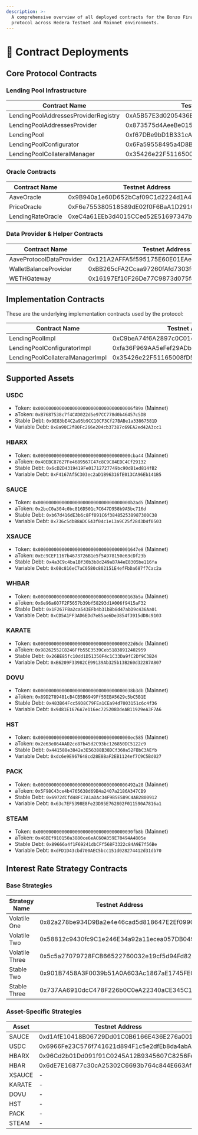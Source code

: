 ```yaml
---
description: >-
  A comprehensive overview of all deployed contracts for the Bonzo Finance
  protocol across Hedera Testnet and Mainnet environments.
---
```


# 📜 Contract Deployments

## Core Protocol Contracts

### Lending Pool Infrastructure

<table><thead><tr><th width="265">Contract Name</th><th width="269">Testnet Address</th><th>Mainnet Address</th></tr></thead><tbody><tr><td>LendingPoolAddressesProviderRegistry</td><td>0xA5B57E3d0205436Eb3bb7d0F49bf1C9E399110F8</td><td>0xE20273F10D1b85BaF56F6063cd5271C885427EC5</td></tr><tr><td>LendingPoolAddressesProvider</td><td>0x873575d4AeeBe015AcF3BB17AAa9DD248cc76D68</td><td>0x76b846DAB3646527bfb75952E1f33AfAA72B56D1</td></tr><tr><td>LendingPool</td><td>0xf67DBe9bD1B331cA379c44b5562EAa1CE831EbC2</td><td>0x236897c518996163E7b313aD21D1C9fCC7BA1afc</td></tr><tr><td>LendingPoolConfigurator</td><td>0x6Fa59558495a4D8B1701ab7924fc5a249d63cfF0</td><td>0xf41332220e51Ca8dB22De683fB0157e644e7A963</td></tr><tr><td>LendingPoolCollateralManager</td><td>0x35426e22F51165008fD594265b789C258f68D457</td><td>0x7687E1AaAD6cE335fb7d64ede7Dd7273De883698</td></tr></tbody></table>

### Oracle Contracts

| Contract Name     | Testnet Address                            | Mainnet Address                            |
| ----------------- | ------------------------------------------ | ------------------------------------------ |
| AaveOracle        | 0x9B940a1e60D652bCaf09C1d2224d1A4a544FDFb0 | 0xc0Bb4030b55093981700559a0B751DCf7Db03cBB |
| PriceOracle       | 0xF6e755380518589dE02f0F6BaA1D291C016992Cb | 0x9F1981afD19e2881A4Acb39aa144c7fBc4a6D8b3 |
| LendingRateOracle | 0xeC4a61EEb3d4015CCed52E51697347bf893931E7 | 0x2a9272C588c8b6C04757577d08285211C18232DD |

### Data Provider & Helper Contracts

| Contract Name            | Testnet Address                            | Mainnet Address                            |
| ------------------------ | ------------------------------------------ | ------------------------------------------ |
| AaveProtocolDataProvider | 0x121A2AFFA5f595175E60E01EAeF0deC43Cc3b024 | 0x78feDC4D7010E409A0c0c7aF964cc517D3dCde18 |
| WalletBalanceProvider    | 0xBB265cFA2Ccaa97260fAfd7303fCE751F3081d51 | 0xD64ffB431cF66fDEDB6f98Af07c63F49295b69e5 |
| WETHGateway              | 0x16197Ef10F26De77C9873d075f8774BdEc20A75d | 0x9a601543e9264255BebB20Cef0E7924e97127105 |

## Implementation Contracts

These are the underlying implementation contracts used by the protocol:

| Contract Name                    | Testnet Address                            | Mainnet Address                            |
| -------------------------------- | ------------------------------------------ | ------------------------------------------ |
| LendingPoolImpl                  | 0xC9beA74f6A2897c0C014Fe26e141c6518a2D2b8E | 0x5290b075d737606fccccA2f745D7337E0fCe633B |
| LendingPoolConfiguratorImpl      | 0xfa36F969AA5eFef29ADb2cf895c5B286a8eD72b1 | 0x650f70Ec874DAB7464FEAc9Ba55D07f3896721a6 |
| LendingPoolCollateralManagerImpl | 0x35426e22F51165008fD594265b789C258f68D457 | 0x7687E1AaAD6cE335fb7d64ede7Dd7273De883698 |

## Supported Assets

### USDC

* Token: `0x000000000000000000000000000000000006f89a` (Mainnet)
* aToken: `0xB7687538c7f4CAD022d5e97CC778d0b46457c5DB`
* Stable Debt: `0x9E83bE4C2a95b9CC10CF3Cf27BABe1a33867581D`
* Variable Debt: `0x8a90C2f80Fc266e204cb37387c69EA2ed42A3cc1`

### HBARX

* Token: `0x00000000000000000000000000000000000cba44` (Mainnet)
* aToken: `0x40EBC87627Fe4689567C47c8C9C84EDC4Cf29132`
* Stable Debt: `0x6cD2D4319419Fe01712727749bc90dB1ed814fB2`
* Variable Debt: `0xF4167Af5C303ec2aD1B96316fE013CA96Eb141B5`

### SAUCE

* Token: `0x00000000000000000000000000000000000b2ad5` (Mainnet)
* aToken: `0x2bcC0a304c0bc816D501c7C647D958b9A5bc716d`
* Stable Debt: `0xb67d416dE3b6c8Ff891C6f384852538987300C38`
* Variable Debt: `0x736c5dbB8ADC643f04c1e13a9C25f28d3D4f0503`

### XSAUCE

* Token: `0x00000000000000000000000000000000001647e8` (Mainnet)
* aToken: `0xEc9CEF1167b4673726B1e5f5A978150e63cDf23b`
* Stable Debt: `0x4a3C9c4ba1Bf30b3b8d249aB7A4eE8305be116fa`
* Variable Debt: `0x08c816eC7aC0580c802151E4efFbDa687f7Cac2a`

### WHBAR

* Token: `0x0000000000000000000000000000000000163b5a` (Mainnet)
* aToken: `0x6e96a607F2F5657b39bf58293d1A006f9415aF32`
* Stable Debt: `0x1F267FBa2ca543EFb4b31bBb8d47abD9c436Aa01`
* Variable Debt: `0xCD5A1FF3AD6EDd7e85ae6De3854f3915dD8c9103`

### KARATE

* Token: `0x000000000000000000000000000000000022d6de` (Mainnet)
* aToken: `0x98262552C8246Ffb55E3539Ceb51838912402959`
* Stable Debt: `0x26BE85fc10dd1D51350F4c1C33Da9fC2Df9C3B24`
* Variable Debt: `0xB6209F33982CE99139Ab325b13B260d32287A807`

### DOVU

* Token: `0x000000000000000000000000000000000038b3db` (Mainnet)
* aToken: `0x89D2789481cB4CB5B6949Ff55EBA5629c5bC5B1E`
* Stable Debt: `0x483B64Fcc59D8C79FEa1CEa94d7003151c6c4f36`
* Variable Debt: `0x9d81E1676A7e116ec725208DdeAB11929eA3F7A6`

### HST

* Token: `0x00000000000000000000000000000000000ec585` (Mainnet)
* aToken: `0x2e63e864AAD2ce87b45d2C93bc126850DC5122c9`
* Stable Debt: `0x441588e3842e3E56388B38DCf360a52FBbC3AEfb`
* Variable Debt: `0xdc6e9E967648cd28E8BaF2EB1124ef7C9C5Bd027`

### PACK

* Token: `0x0000000000000000000000000000000000492a28` (Mainnet)
* aToken: `0x5F98C43ce4b4765638d69B4a2407a2186A347CB9`
* Stable Debt: `0x6972dCfd48FC7A1aDAc34F9B5E589C4AB2800912`
* Variable Debt: `0x63c7EF5398E8Fe23D95E762802F011590A7816a1`

### STEAM

* Token: `0x000000000000000000000000000000000030fb8b` (Mainnet)
* aToken: `0x46BEf910150a3880ce6eAC60A059E70494A4805e`
* Stable Debt: `0x89666a4f1F69241dbCFf568F3322c84A9E7f56Be`
* Variable Debt: `0xdFD1D43cbd700AEC5bcc151d028274412d31db70`

## Interest Rate Strategy Contracts

### Base Strategies

| Strategy Name  | Testnet Address                            | Mainnet Address                            |
| -------------- | ------------------------------------------ | ------------------------------------------ |
| Volatile One   | 0x82a278be934D9Ba2e4e46cad5d818647E2Ef0990 | 0x0eaD7dDfC2Bb172D4a899aad8E7b4d882067a001 |
| Volatile Two   | 0x58812c9430fc9C1e246E34a92a11ecea057DB049 | 0xDa47ecEC5ba98eF6a8C3c4F7EaDa3FBda6f7EED9 |
| Volatile Three | 0x5c5a27079728FCB66522760032e19cf5d94Fd823 | -                                          |
| Stable Two     | 0x901B7458A3F0039b51A0A603Ac1867aE1745FE0f | -                                          |
| Stable Three   | 0x737AA6910dcC478F226b0C0eA22340aCE345C147 | -                                          |

### Asset-Specific Strategies

<table><thead><tr><th width="130">Asset</th><th>Testnet Address</th><th>Mainnet Address</th></tr></thead><tbody><tr><td>SAUCE</td><td>0xd1AfE10418B06729Dd01C0B6166E436E276a0018</td><td>0x9e472c982e1D482A04F4851410F70DF5D038D0DC</td></tr><tr><td>USDC</td><td>0x6966Fe23C576f741621d894F1c5e2dfEb8da4abA</td><td>0x2b8d1b9EC23D518e0541Ed3dD3E95a5F8B7Ac55b</td></tr><tr><td>HBARX</td><td>0x96Cd2b01Dd091f91C0245A12B9345607C8256FeE</td><td>0x8d9f6dC943bb43496E0C9a75C1D89Dc17Cf5F23A</td></tr><tr><td>HBAR</td><td>0x6dE7E16877c30cA25302C6693b764c844E663Af9</td><td>0x428F8b2143b0e8df135D1154F0A2F6e14f66Aa11</td></tr><tr><td>XSAUCE</td><td>-</td><td>-</td></tr><tr><td>KARATE</td><td>-</td><td>-</td></tr><tr><td>DOVU</td><td>-</td><td>-</td></tr><tr><td>HST</td><td>-</td><td>-</td></tr><tr><td>PACK</td><td>-</td><td>-</td></tr><tr><td>STEAM</td><td>-</td><td>-</td></tr></tbody></table>
